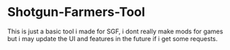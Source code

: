 # Shotgun-Farmers-Tool

This is just a basic tool i made for SGF, i dont really make mods for games but i may update the UI and features in the future if i get some requests.
